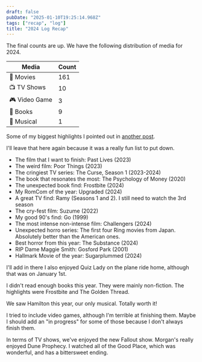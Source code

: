 ```yaml
---
draft: false
pubDate: "2025-01-10T19:25:14.968Z"
tags: ["recap", "log"]
title: "2024 Log Recap"
---
```


The final counts are up. We have the following distribution of media for 2024.

| Media         | Count |
| ------------- | ----- |
| 🎥 Movies     | 161   |
| 📺 TV Shows   | 10    |
| 🎮 Video Game | 3     |
| 📕 Books      | 9     |
| 🎤 Musical    | 1     |

Some of my biggest highlights I pointed out in [another post](/blog/2024-12-22-these-are-a-few-of-my-favorite-things/).

I'll leave that here again because it was a really fun list to put down.

- The film that I want to finish: Past Lives (2023)
- The weird film: Poor Things (2023)
- The cringiest TV series: The Curse, Season 1 (2023-2024)
- The book that resonates the most: The Psychology of Money (2020)
- The unexpected book find: Frostbite (2024)
- My RomCom of the year: Upgraded (2024)
- A great TV find: Ramy (Seasons 1 and 2). I still need to watch the 3rd season
- The cry-fest film: Suzume (2022)
- My good 90's find: Go (1999)
- The most intense non-intense film: Challengers (2024)
- Unexpected horro series: The first four Ring movies from Japan. Absolutely better than the American ones.
- Best horror from this year: The Substance (2024)
- RIP Dame Maggie Smith: Gosford Park (2001)
- Hallmark Movie of the year: Sugarplummed (2024)

I'll add in there I also enjoyed Quiz Lady on the plane ride home, although that was on January 1st.

I didn't read enough books this year. They were mainly non-fiction. The highlights were Frostbite and The Golden Thread.

We saw Hamilton this year, our only musical. Totally worth it!

I tried to include video games, although I'm terrible at finishing them. Maybe I should add an "in progress" for some of those because I don't always finish them.

In terms of TV shows, we've enjoyed the new Fallout show. Morgan's really enjoyed Dune Prophecy. I watched all of the Good Place, which was wonderful, and has a bittersweet ending.
